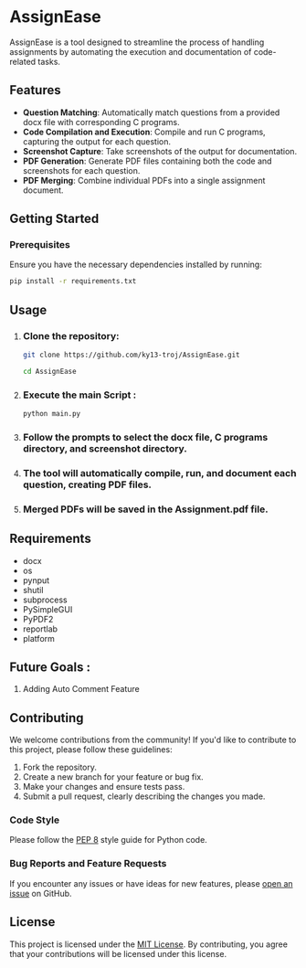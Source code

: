 # AssignEase

AssignEase is a tool designed to streamline the process of handling assignments by automating the execution and documentation of code-related tasks.

## Features
- **Question Matching**: Automatically match questions from a provided docx file with corresponding C programs.
- **Code Compilation and Execution**: Compile and run C programs, capturing the output for each question.
- **Screenshot Capture**: Take screenshots of the output for documentation.
- **PDF Generation**: Generate PDF files containing both the code and screenshots for each question.
- **PDF Merging**: Combine individual PDFs into a single assignment document.

## Getting Started

### Prerequisites
Ensure you have the necessary dependencies installed by running:
```bash
pip install -r requirements.txt
```

## Usage
1. ### Clone the repository:
   ```bash
   git clone https://github.com/ky13-troj/AssignEase.git
   ````
   ```bash
   cd AssignEase
   ```
2. ### Execute the main Script :
   ```bash
   python main.py
   ```
3. ### Follow the prompts to select the docx file, C programs directory, and screenshot directory.
4. ### The tool will automatically compile, run, and document each question, creating PDF files.
5. ### Merged PDFs will be saved in the Assignment.pdf file.

## Requirements
- docx
- os
- pynput
- shutil
- subprocess
- PySimpleGUI
- PyPDF2
- reportlab
- platform
  
## Future Goals :
1. Adding Auto Comment Feature
   
## Contributing

We welcome contributions from the community! If you'd like to contribute to this project, please follow these guidelines:

1. Fork the repository.
2. Create a new branch for your feature or bug fix.
3. Make your changes and ensure tests pass.
4. Submit a pull request, clearly describing the changes you made.

### Code Style

Please follow the [PEP 8](https://www.python.org/dev/peps/pep-0008/) style guide for Python code.

### Bug Reports and Feature Requests

If you encounter any issues or have ideas for new features, please [open an issue](https://github.com/ky13-troj/AssignEase/issues) on GitHub.

## License

This project is licensed under the [MIT License](LICENSE). By contributing, you agree that your contributions will be licensed under this license.

